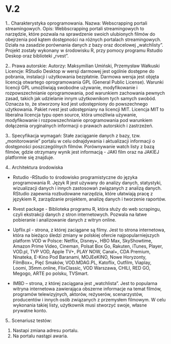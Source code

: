 # V.2
1.. Charakterystyka oprogramowania. 
Nazwa: Webscrapping portali streamingowych.
Opis: Webbscrapping portali streamingowych to narzędzie, które pozwala na sprawdzenie swoich  ulubionych filmów do obejrzenia pod kątem dostępności na różnych  portalach  streamingowych. Działa na zasadzie porównania danych z bazy  oraz docelowej „watchlisty”. Projekt zostały wykonany w środowisku R, przy pomocy programu Rstudio Deskop oraz biblioteki „rvest”.

2.. Prawa autorskie:
Autorzy: Maksymilian Umiński, Przemysław Wałkuski
Licencje: 
RStudio Desktop w wersji darmowej jest ogólnie dostępne do pobrania, instalacji i użytkowania bezpłatnie. Darmowa wersja jest objęta licencją otwartego oprogramowania GPL (General Public License). Warunki licencji GPL umożliwiają swobodne używanie, modyfikowanie i rozpowszechnianie oprogramowania, pod warunkiem zachowania pewnych zasad, takich jak udzielanie innym użytkownikom tych samych swobód. Oznacza to, że stworzony kod jest udostępniony do powszechnego użytkowania.
Pakiet rvest jest udostępniany na licencji MIT. Licencja MIT to liberalna licencja typu open source, która umożliwia używanie, modyfikowanie i rozpowszechnianie oprogramowania pod warunkiem dołączenia oryginalnych informacji o prawach autorskich i zastrzeżeń.

3.. Specyfikacja wymagań:
Stałe zaciąganie danych z bazy, tzw. „monitorowanie” portalu w celu odnajdywania i aktualizacji informacji o dostępności poszczególnych filmów.
Porównywanie watch listy z bazą filmów, gdzie otrzymany wynik jest informacją - JAKI film oraz na JAKIEJ platformie się znajduje.

4.. Architektura środowiska
- Rstudio -RStudio to środowisko programistyczne do języka programowania R. Język R jest używany do analizy danych, statystyki, wizualizacji danych i innych zastosowań związanych z analizą danych. RStudio zapewnia rozbudowane narzędzia, które ułatwiają pracę z językiem R, zarządzanie projektem, analizę danych i tworzenie raportów.
  
- Rvest package - Biblioteka programu R, która służy do web scrapingu, czyli ekstrakcji danych z stron internetowych. Pozwala na łatwe pobieranie i analizowanie danych z witryn online.
  
- Upflix.pl  - strona, z której zaciągane są filmy. Jest to strona internetowa, która na bieżąco śledzi zmiany w polskiej ofercie najpopularniejszych platform VOD w Polsce: Netflix, Disney+, HBO Max, SkyShowtime, Amazon Prime Video, Cineman, Polsat Box Go, Rakuten, iTunes, Player, VOD.pl, TVP VOD, Apple TV+, PLAY NOW, Canal+, CDA Premium, Ninateka, E-Kino Pod Baranami, MOJEeKINO, Nowe Horyzonty, FilmBox+, Pięć Smaków, VOD.MDAG.PL, Katoflix, Outfilm, Viaplay, Loomi, 35mm.online, FlixClassic, VOD Warszawa, CHILI, RED GO, Megogo, ARTE po polsku, TVSmart.
  
- IMBD – strona, z której zaciągana jest „watchlista”. Jest to popularna witryna internetowa zawierająca obszerne informacje na temat filmów, programów telewizyjnych, aktorów, reżyserów, scenarzystów, producentów i innych osób związanych z przemysłem filmowym. W celu wykonania takiej listy, użytkownik musi stworzyć swoje, własne prywatne konto.

5.. Scenariusz testów:
1. Nastapi zmiana adresu portalu.
2. Na portalu nastąpi awaria.
